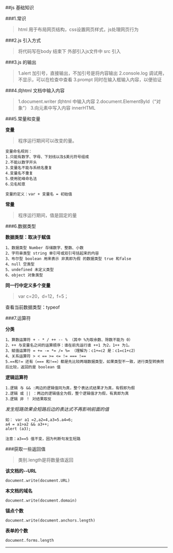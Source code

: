 ##js 基础知识

###1.常识
>html 用于布局网页结构，css设置网页样式，js处理网页行为

###2.js 引入方式	
>将代码写在body 结束下
>外部引入js文件中 src 引入

###3.js 的输出

>1.alert 加引号，直接输出，不加引号是将内容输出
>2.console.log 调试用，不显示，可以在检查中查看
>3.prompt 同时在输入框输入内容，以便验证

###4.向html 文档中输入内容

>1.document.writer 向html 中输入内容
>2.document.ElementById（“对象”）
>3.向元素中写入内容 innerHTML 


###5.常量和变量

**变量**

>程序运行期间可以改变的量。
	
	变量命名规则：
	1.只能有数字、字母、下划线以及$美元符号组成
	2.不能以数字开头
	3.变量名不能与系统名重复
	4.变量名不重复
	5.使用驼峰命名法
	6.见名知意
	
	变量的定义：var + 变量名 = 初始值
	
**常量**

>程序运行期间，值是固定的量

###6.数据类型

**数据类型：取决于赋值**

	1、数据类型 Number 存储数字、整数、小数
	2、字符串类型 string 单引号或双引号括起来的内容
	3、布尔型 boolean 用来表示 非真即为假 的数据类型 true 和false
	4、null 空类型
	5、undefined 未定义类型
	6、object 对象类型
	
**同一行中定义多个变量**

>var c=20，d=12，f=5；	

查看当前数据类型：typeof


###7.运算符

**分类**

	1、算数运算符 + - * / ++ -- % （其中 %为取余数、除数不能为 0）
	2、++ 与变量名之间的运算顺序：谁在前先运行谁 ++1 为2，1++ 为1。
	3、赋值运算符 = += -= *= /= %= （理解为：c1+=c2 是：c1=c1+c2）
	4、关系运算符 > < == >= <= != === !==
	5.==和!= 还有（=== 和!==）都是先比较两端数据类型，如果类型不一致，进行类型转换然后比较，返回的是 boolean 值
	
	
**逻辑运算符**

	1.逻辑 与 && :两边的逻辑值同为真，整个表达式结果才为真，有假即为假
	2.逻辑 或 || ：两边的逻辑值全为假，整个逻辑值才为假，有真即为真
	3.逻辑 非 ！ 对结果取反
	
*发生短路效果会短路后边的表达式不再影响前面的值*

	如： var a1 =2,a2=4,a3=5.a4=6;
	a4 = a1>a2 && a3++;
	alert (a3);
	
	注意：a3==5 值不变，因为判断句发生短路


###获取一些返回值

>类别.length是将数量值返回

**该文档的--URL**
	
	document.write(document.URL)

**本文档的域名**
	
	document.write(document.domain)

**锚点个数**
	
	document.write(document.anchors.length)

**表单的个数**
	
	document.forms.length

****
























<!---->